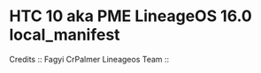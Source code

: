   HTC 10 aka PME LineageOS 16.0 local_manifest
================================================

Credits ::
Fagyi
CrPalmer
Lineageos Team ::
